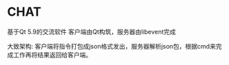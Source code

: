 # CHAT

基于Qt 5.9的交流软件
客户端由Qt构筑，服务器由libevent完成

大致架构:
客户端将指令打包成json格式发出，服务器解析json包，根据cmd来完成工作再将结果返回给客户端。
